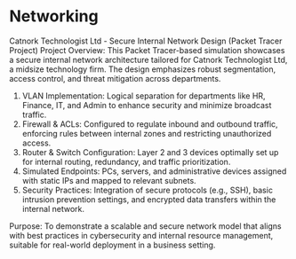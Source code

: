 # Networking
Catnork Technologist Ltd - Secure Internal Network Design (Packet Tracer Project)
Project Overview: This Packet Tracer-based simulation showcases a secure internal network architecture tailored for Catnork Technologist Ltd, a midsize technology firm.
The design emphasizes robust segmentation, access control, and threat mitigation across departments.

1.	VLAN Implementation: Logical separation for departments like HR, Finance, IT, and Admin to enhance security and minimize broadcast traffic.
2.	Firewall & ACLs: Configured to regulate inbound and outbound traffic, enforcing rules between internal zones and restricting unauthorized access.
3.	Router & Switch Configuration: Layer 2 and 3 devices optimally set up for internal routing, redundancy, and traffic prioritization.
4.	Simulated Endpoints: PCs, servers, and administrative devices assigned with static IPs and mapped to relevant subnets.
5.	Security Practices: Integration of secure protocols (e.g., SSH), basic intrusion prevention settings, and encrypted data transfers within the internal network.

Purpose:
To demonstrate a scalable and secure network model that aligns with best practices in cybersecurity and internal resource management, suitable for real-world deployment in a business setting.
